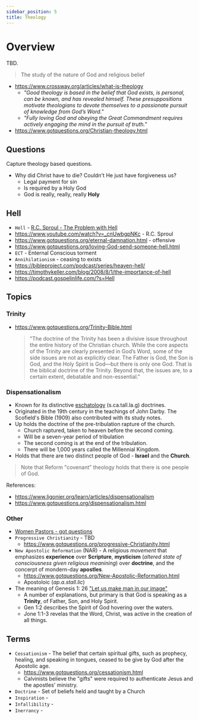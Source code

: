```yaml
---
sidebar_position: 5
title: Theology
---
```


# Overview
TBD.
> The study of the nature of God and religious belief

- https://www.crossway.org/articles/what-is-theology
  - *"Good theology is based in the belief that God exists, is personal, can be known, and has revealed himself. These presuppositions motivate theologians to devote themselves to a passionate pursuit of knowledge from God’s Word."*
  - *"Fully loving God and obeying the Great Commandment requires actively engaging the mind in the pursuit of truth."*
- https://www.gotquestions.org/Christian-theology.html

## Questions
Capture theology based questions.

- Why did Christ have to die? Couldn't He just have forgiveness us?
  - Legal payment for sin
  - Is required by a Holy God
  - God is really, really, really **Holy**

## Hell

- `Hell` - [R.C. Sproul - The Problem with Hell](https://www.youtube.com/watch?v=5YzGYRakRes)
- https://www.youtube.com/watch?v=_cnUwbgpNKc - R.C. Sproul
- https://www.gotquestions.org/eternal-damnation.html - offensive
- https://www.gotquestions.org/loving-God-send-someone-hell.html
- `ECT` - Enternal Conscious torment
- `Annihilationism` - ceasing to exists
- https://bibleproject.com/podcast/series/heaven-hell/
- https://timothykeller.com/blog/2008/8/1/the-importance-of-hell
- https://podcast.gospelinlife.com/?s=Hell


## Topics

### Trinity
- https://www.gotquestions.org/Trinity-Bible.html

  > "The doctrine of the Trinity has been a divisive issue throughout the entire history of the Christian church. While the core aspects of the Trinity are clearly presented in God’s Word, some of the side issues are not as explicitly clear. The Father is God, the Son is God, and the Holy Spirit is God—but there is only one God. That is the biblical doctrine of the Trinity. Beyond that, the issues are, to a certain extent, debatable and non-essential."

### Dispensationalism

- Known for its distinctive [eschatology](https://en.wikipedia.org/wiki/Eschatology) (s.ca.tall.la.g) doctrines.
- Originated in the 19th century in the teachings of John Darby. The Scofield's Bible (1909) also contributed with its study notes.
- Up holds the doctrine of the pre-tribulation rapture of the church.
  - Church raptured, taken to heaven before the second coming.
  - Will be a seven-year period of tribulation
  - The second coming is at the end of the tribulation.
  - There will be 1,000 years called the Millennial Kingdom.
- Holds that there are two distinct people of God - **Israel** and the **Church**.

> Note that Reform "covenant" theology holds that there is one people of God.

References:
- https://www.ligonier.org/learn/articles/dispensationalism
- https://www.gotquestions.org/dispensationalism.html


### Other

- [Women Pastors - got questions](https://www.gotquestions.org/women-pastors.html)
- `Progressive Christianity` - TBD
  - https://www.gotquestions.org/progressive-Christianity.html
- `New Apostolic Reformation` (NAR) - A religious *movement* that emphasizes **experience** over **Scripture**, **mysticism** (*altered state of consciousness given religious meanining*) over **doctrine**, and the concerpt of mondern-day **apostles**.
  - https://www.gotquestions.org/New-Apostolic-Reformation.html
  - Apostoloic (*ap.a.stall.lic*)
- The meaning of Genesis 1: 26 ["Let us make man in our image"](https://www.bibleref.com/Genesis/1/Genesis-1-26.html)
  - A number of explanations, but primary is that God is speaking as a **Trinity**, of Father, Son, and Holy Spirit.
  - Gen 1:2 describes the Spirit of God hovering over the waters.
  - Jone 1:1-3 revelas that the Word, Christ, was active in the  creation of all things.


## Terms

- `Cessationism` - The belief that certain spiritual gifts, such as prophecy, healing, and speaking in tongues, ceased to be give by God after the Apostolic age.
  - https://www.gotquestions.org/cessationism.html
  - Calvinists believe the "gifts" were required to authenticate Jesus and the apostles' ministry.
- `Doctrine` - Set of beliefs held and taught by a Church
- `Inspiration` -
- `Infallibility` -
- `Inerrancy` -


